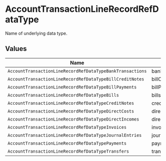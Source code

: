 # AccountTransactionLineRecordRefDataType

Name of underlying data type.


## Values

| Name                                                      | Value                                                     |
| --------------------------------------------------------- | --------------------------------------------------------- |
| `AccountTransactionLineRecordRefDataTypeBankTransactions` | bankTransactions                                          |
| `AccountTransactionLineRecordRefDataTypeBillCreditNotes`  | billCreditNotes                                           |
| `AccountTransactionLineRecordRefDataTypeBillPayments`     | billPayments                                              |
| `AccountTransactionLineRecordRefDataTypeBills`            | bills                                                     |
| `AccountTransactionLineRecordRefDataTypeCreditNotes`      | creditNotes                                               |
| `AccountTransactionLineRecordRefDataTypeDirectCosts`      | directCosts                                               |
| `AccountTransactionLineRecordRefDataTypeDirectIncomes`    | directIncomes                                             |
| `AccountTransactionLineRecordRefDataTypeInvoices`         | invoices                                                  |
| `AccountTransactionLineRecordRefDataTypeJournalEntries`   | journalEntries                                            |
| `AccountTransactionLineRecordRefDataTypePayments`         | payments                                                  |
| `AccountTransactionLineRecordRefDataTypeTransfers`        | transfers                                                 |